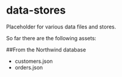 # data-stores
Placeholder for various data files and stores.

So far there are the following assets:

##From the Northwind database
<ul>
<li>customers.json</li>
<li>orders.json</li>
</ul>
